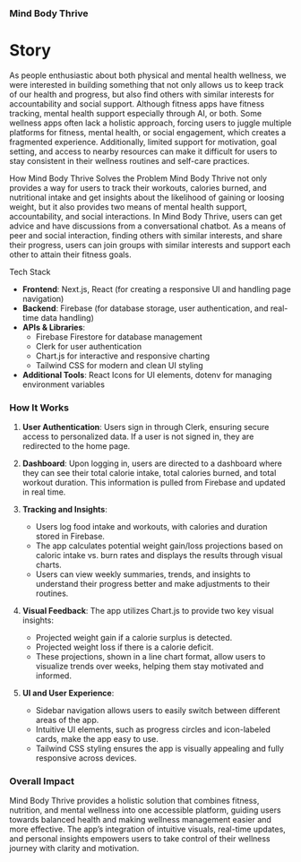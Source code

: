 ### Mind Body Thrive

# Story
As people enthusiastic about both physical and mental health wellness, we were interested in building something that not only allows us to keep track of our health and progress, but also find others with similar interests for accountability and social support. Although  fitness apps have fitness tracking, mental health support especially through AI, or both. Some wellness apps often lack a holistic approach, forcing users to juggle multiple platforms for fitness, mental health, or social engagement, which creates a fragmented experience. Additionally, limited support for motivation, goal setting, and access to nearby resources can make it difficult for users to stay consistent in their wellness routines and self-care practices.

How Mind Body Thrive Solves the Problem
Mind Body Thrive  not only provides a way for users to track their workouts, calories burned, and nutritional intake and get insights about the likelihood of gaining or loosing weight, but it also provides two means of mental health support, accountability, and social interactions. In Mind Body Thrive, users can get advice and have discussions from a conversational chatbot. As a means of peer and social interaction, finding others with similar interests, and share their progress, users can join groups with similar interests and support each other to attain their fitness goals.

Tech Stack

- **Frontend**: Next.js, React (for creating a responsive UI and handling page navigation)
- **Backend**: Firebase (for database storage, user authentication, and real-time data handling)
- **APIs & Libraries**:
  - Firebase Firestore for database management
  - Clerk for user authentication
  - Chart.js for interactive and responsive charting
  - Tailwind CSS for modern and clean UI styling
- **Additional Tools**: React Icons for UI elements, dotenv for managing environment variables

### How It Works

1. **User Authentication**: Users sign in through Clerk, ensuring secure access to personalized data. If a user is not signed in, they are redirected to the home page.

2. **Dashboard**: Upon logging in, users are directed to a dashboard where they can see their total calorie intake, total calories burned, and total workout duration. This information is pulled from Firebase and updated in real time.

3. **Tracking and Insights**:
   - Users log food intake and workouts, with calories and duration stored in Firebase.
   - The app calculates potential weight gain/loss projections based on caloric intake vs. burn rates and displays the results through visual charts.
   - Users can view weekly summaries, trends, and insights to understand their progress better and make adjustments to their routines.

4. **Visual Feedback**: The app utilizes Chart.js to provide two key visual insights:
   - Projected weight gain if a calorie surplus is detected.
   - Projected weight loss if there is a calorie deficit.
   - These projections, shown in a line chart format, allow users to visualize trends over weeks, helping them stay motivated and informed.

5. **UI and User Experience**: 
   - Sidebar navigation allows users to easily switch between different areas of the app.
   - Intuitive UI elements, such as progress circles and icon-labeled cards, make the app easy to use.
   - Tailwind CSS styling ensures the app is visually appealing and fully responsive across devices.

### Overall Impact

Mind Body Thrive provides a holistic solution that combines fitness, nutrition, and mental wellness into one accessible platform, guiding users towards balanced health and making wellness management easier and more effective. The app’s integration of intuitive visuals, real-time updates, and personal insights empowers users to take control of their wellness journey with clarity and motivation.
